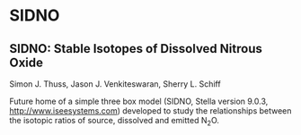 SIDNO
=====

SIDNO: Stable Isotopes of Dissolved Nitrous Oxide
-------------------------------------------------

Simon J. Thuss, Jason J. Venkiteswaran, Sherry L. Schiff

Future home of a simple three box model (SIDNO, Stella version 9.0.3, http://www.iseesystems.com) developed to study the relationships between the isotopic ratios of source, dissolved and emitted N<sub>2</sub>O.
